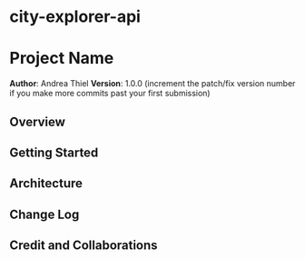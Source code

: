 # city-explorer-api

# Project Name

**Author**: Andrea Thiel
**Version**: 1.0.0 (increment the patch/fix version number if you make more commits past your first submission)

## Overview
<!-- Provide a high level overview of what this application is and why you are building it, beyond the fact that it's an assignment for this class. (i.e. What's your problem domain?) -->

## Getting Started
<!-- What are the steps that a user must take in order to build this app on their own machine and get it running? -->

## Architecture
<!-- Provide a detailed description of the application design. What technologies (languages, libraries, etc) you're using, and any other relevant design information. -->

## Change Log
<!-- Name of feature: Server Repo set up

Estimate of time needed to complete: 20 mn

Start time: 11:40

Finish time:12:10

Actual time needed to complete: ~30mn

Name of feature: Weather Placeholder

Estimate of time needed to complete: ~2h

Start time: 12:10
Stop time:12:30
Finish time:

Actual time needed to complete:

01-01-2001 4:59pm - Application now has a fully-functional express server, with a GET route for the location resource. -->

## Credit and Collaborations